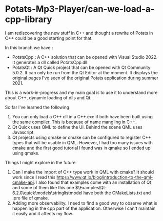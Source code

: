 # Potats-Mp3-Player/can-we-load-a-cpp-library
I am rediscovering the new stuff in C++ and thought a rewrite of Potats in C++ could be a good starting point for that.

In this branch we have :
- PotatsCpp : A C++ solution that can be opened with Visual Studio 2022. It generates a dll called PotatsCpp.dll
- PotatsQt : A Qt Quick project that can be opened with Qt Community 5.0.2. It can only be run from the Qt Editor at the moment. It displays the original pages I've seen of the original Potats application during summer 2021.

This is a work-in-progress and my main goal is to use it to understand more about C++, dynamic loading of dlls and Qt.

So far I've learned the following
1. You can only load a C++ dll in a C++ exe if both have been built using the same compiler. This is because of name mangling in C++.
2. Qt Quick uses QML to define the UI. Behind the scene QML uses Javascript.
3. Qt projects using qmake or cmake can be configured to register C++ types that will be usable in QML. However, I had too many issues with cmake and the first good tutorial I found was in qmake so I ended up using qmake. 

Things I might explore in the future
1. Can I make the import of C++ type work in QML with cmake? It should work since I read this https://www.qt.io/blog/introduction-to-the-qml-cmake-api. I also found that examples come with an installation of Qt and some of them like this one $<qt-install-root>\Examples\Qt-6.2.0\quick\models\stringlistmodel have both the CMakeLists.txt and .pro file of qmake.
2. Adding more observability. I need to find a good way to observe what is happening in the cpp part of the application. Otherwise I can't maintain it easily and it affects my flow.  
